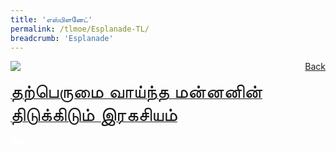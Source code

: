 ```yaml
---
title: 'எஸ்பிளனேட்'
permalink: /tlmoe/Esplanade-TL/
breadcrumb: 'Esplanade'
---
```

<!-- Global site tag (gtag.js) - Google Ads: 726049306 -->
<script async src="https://www.googletagmanager.com/gtag/js?id=AW-726049306"></script>
<script>
  window.dataLayer = window.dataLayer || [];
  function gtag(){dataLayer.push(arguments);}
  gtag('js', new Date());

  gtag('config', 'AW-726049306');
</script>
<a href="/exhibits/தமிழ்மொழிக்-காட்சிக்கூடம்-e/community-partners2/"   style="float: right;">Back</a>
 <img src="/images/MTLS2021-Esplanade_TL.jpg"> <br/>
 
 <a href=" https://www.esplanade.com/offstage/arts/the-vain-rajas-secret?sc_lang=ta-IN " target="_blank"><span style="font-size: 30px;">தற்பெருமை வாய்ந்த மன்னனின் திடுக்கிடும் இரகசியம்</span></a> <br/>
 
<div class="btntop"><a href="#top" style="text-decoration:none;"><span style="color:white"><b>Top</b></span></a></div>
